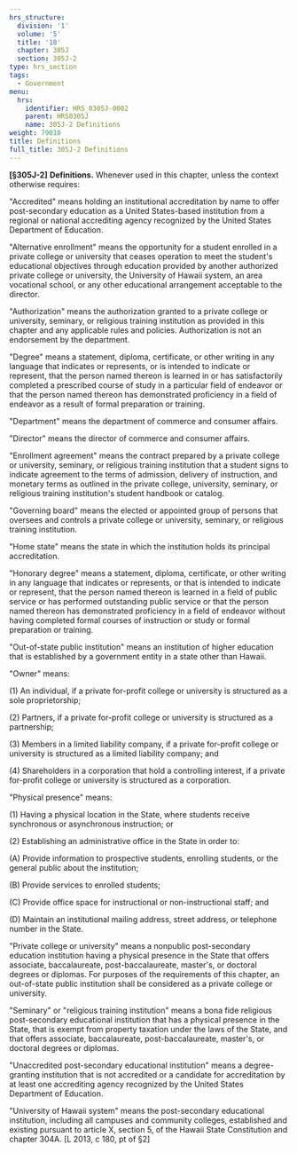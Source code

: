 ```yaml
---
hrs_structure:
  division: '1'
  volume: '5'
  title: '18'
  chapter: 305J
  section: 305J-2
type: hrs_section
tags:
  - Government
menu:
  hrs:
    identifier: HRS_0305J-0002
    parent: HRS0305J
    name: 305J-2 Definitions
weight: 79010
title: Definitions
full_title: 305J-2 Definitions
---
```

**[§305J-2]** **Definitions.** Whenever used in this chapter, unless the context otherwise requires:

"Accredited" means holding an institutional accreditation by name to offer post-secondary education as a United States-based institution from a regional or national accrediting agency recognized by the United States Department of Education.

"Alternative enrollment" means the opportunity for a student enrolled in a private college or university that ceases operation to meet the student's educational objectives through education provided by another authorized private college or university, the University of Hawaii system, an area vocational school, or any other educational arrangement acceptable to the director.

"Authorization" means the authorization granted to a private college or university, seminary, or religious training institution as provided in this chapter and any applicable rules and policies. Authorization is not an endorsement by the department.

"Degree" means a statement, diploma, certificate, or other writing in any language that indicates or represents, or is intended to indicate or represent, that the person named thereon is learned in or has satisfactorily completed a prescribed course of study in a particular field of endeavor or that the person named thereon has demonstrated proficiency in a field of endeavor as a result of formal preparation or training.

"Department" means the department of commerce and consumer affairs.

"Director" means the director of commerce and consumer affairs.

"Enrollment agreement" means the contract prepared by a private college or university, seminary, or religious training institution that a student signs to indicate agreement to the terms of admission, delivery of instruction, and monetary terms as outlined in the private college, university, seminary, or religious training institution's student handbook or catalog.

"Governing board" means the elected or appointed group of persons that oversees and controls a private college or university, seminary, or religious training institution.

"Home state" means the state in which the institution holds its principal accreditation.

"Honorary degree" means a statement, diploma, certificate, or other writing in any language that indicates or represents, or that is intended to indicate or represent, that the person named thereon is learned in a field of public service or has performed outstanding public service or that the person named thereon has demonstrated proficiency in a field of endeavor without having completed formal courses of instruction or study or formal preparation or training.

"Out-of-state public institution" means an institution of higher education that is established by a government entity in a state other than Hawaii.

"Owner" means:

(1) An individual, if a private for-profit college or university is structured as a sole proprietorship;

(2) Partners, if a private for-profit college or university is structured as a partnership;

(3) Members in a limited liability company, if a private for-profit college or university is structured as a limited liability company; and

(4) Shareholders in a corporation that hold a controlling interest, if a private for-profit college or university is structured as a corporation.

"Physical presence" means:

(1) Having a physical location in the State, where students receive synchronous or asynchronous instruction; or

(2) Establishing an administrative office in the State in order to:

(A) Provide information to prospective students, enrolling students, or the general public about the institution;

(B) Provide services to enrolled students;

(C) Provide office space for instructional or non-instructional staff; and

(D) Maintain an institutional mailing address, street address, or telephone number in the State.

"Private college or university" means a nonpublic post-secondary education institution having a physical presence in the State that offers associate, baccalaureate, post-baccalaureate, master's, or doctoral degrees or diplomas. For purposes of the requirements of this chapter, an out-of-state public institution shall be considered as a private college or university.

"Seminary" or "religious training institution" means a bona fide religious post-secondary educational institution that has a physical presence in the State, that is exempt from property taxation under the laws of the State, and that offers associate, baccalaureate, post-baccalaureate, master's, or doctoral degrees or diplomas.

"Unaccredited post-secondary educational institution" means a degree-granting institution that is not accredited or a candidate for accreditation by at least one accrediting agency recognized by the United States Department of Education.

"University of Hawaii system" means the post-secondary educational institution, including all campuses and community colleges, established and existing pursuant to article X, section 5, of the Hawaii State Constitution and chapter 304A. [L 2013, c 180, pt of §2]